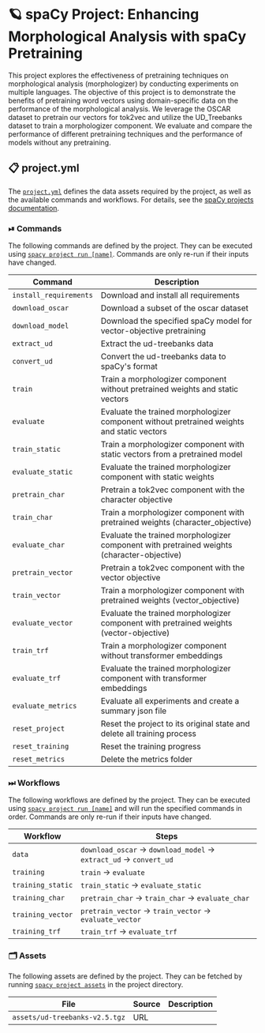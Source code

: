 <!-- SPACY PROJECT: AUTO-GENERATED DOCS START (do not remove) -->

# 🪐 spaCy Project: Enhancing Morphological Analysis with spaCy Pretraining

This project explores the effectiveness of pretraining techniques on morphological analysis (morphologizer) by conducting experiments on multiple languages. The objective of this project is to demonstrate the benefits of pretraining word vectors using domain-specific data on the performance of the morphological analysis. We leverage the OSCAR dataset to pretrain our vectors for tok2vec and utilize the UD_Treebanks dataset to train a morphologizer component. We evaluate and compare the performance of different pretraining techniques and the performance of models without any pretraining.

## 📋 project.yml

The [`project.yml`](project.yml) defines the data assets required by the
project, as well as the available commands and workflows. For details, see the
[spaCy projects documentation](https://spacy.io/usage/projects).

### ⏯ Commands

The following commands are defined by the project. They
can be executed using [`spacy project run [name]`](https://spacy.io/api/cli#project-run).
Commands are only re-run if their inputs have changed.

| Command | Description |
| --- | --- |
| `install_requirements` | Download and install all requirements |
| `download_oscar` | Download a subset of the oscar dataset |
| `download_model` | Download the specified spaCy model for vector-objective pretraining |
| `extract_ud` | Extract the ud-treebanks data |
| `convert_ud` | Convert the ud-treebanks data to spaCy's format |
| `train` | Train a morphologizer component without pretrained weights and static vectors |
| `evaluate` | Evaluate the trained morphologizer component without pretrained weights and static vectors |
| `train_static` | Train a morphologizer component with static vectors from a pretrained model |
| `evaluate_static` | Evaluate the trained morphologizer component with static weights |
| `pretrain_char` | Pretrain a tok2vec component with the character objective |
| `train_char` | Train a morphologizer component with pretrained weights (character_objective) |
| `evaluate_char` | Evaluate the trained morphologizer component with pretrained weights (character-objective) |
| `pretrain_vector` | Pretrain a tok2vec component with the vector objective |
| `train_vector` | Train a morphologizer component with pretrained weights (vector_objective) |
| `evaluate_vector` | Evaluate the trained morphologizer component with pretrained weights (vector-objective) |
| `train_trf` | Train a morphologizer component without transformer embeddings |
| `evaluate_trf` | Evaluate the trained morphologizer component with transformer embeddings |
| `evaluate_metrics` | Evaluate all experiments and create a summary json file |
| `reset_project` | Reset the project to its original state and delete all training process |
| `reset_training` | Reset the training progress |
| `reset_metrics` | Delete the metrics folder |

### ⏭ Workflows

The following workflows are defined by the project. They
can be executed using [`spacy project run [name]`](https://spacy.io/api/cli#project-run)
and will run the specified commands in order. Commands are only re-run if their
inputs have changed.

| Workflow | Steps |
| --- | --- |
| `data` | `download_oscar` &rarr; `download_model` &rarr; `extract_ud` &rarr; `convert_ud` |
| `training` | `train` &rarr; `evaluate` |
| `training_static` | `train_static` &rarr; `evaluate_static` |
| `training_char` | `pretrain_char` &rarr; `train_char` &rarr; `evaluate_char` |
| `training_vector` | `pretrain_vector` &rarr; `train_vector` &rarr; `evaluate_vector` |
| `training_trf` | `train_trf` &rarr; `evaluate_trf` |

### 🗂 Assets

The following assets are defined by the project. They can
be fetched by running [`spacy project assets`](https://spacy.io/api/cli#project-assets)
in the project directory.

| File | Source | Description |
| --- | --- | --- |
| `assets/ud-treebanks-v2.5.tgz` | URL |  |

<!-- SPACY PROJECT: AUTO-GENERATED DOCS END (do not remove) -->